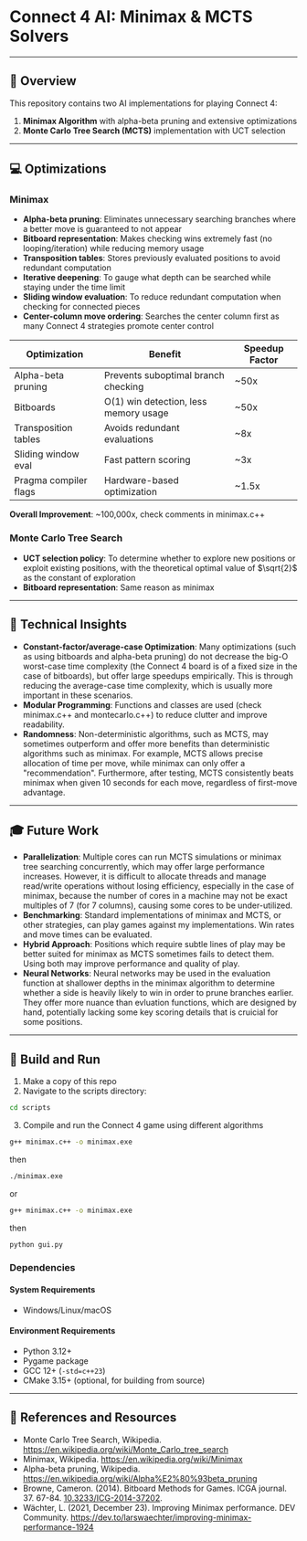 # Connect 4 AI: Minimax & MCTS Solvers

---

## 📌 Overview
This repository contains two AI implementations for playing Connect 4:
1. **Minimax Algorithm** with alpha-beta pruning and extensive optimizations
2. **Monte Carlo Tree Search (MCTS)** implementation with UCT selection

---

## 💻 Optimizations
### Minimax
- **Alpha-beta pruning**: Eliminates unnecessary searching branches where a better move is guaranteed to not appear
- **Bitboard representation**: Makes checking wins extremely fast (no looping/iteration) while reducing memory usage
- **Transposition tables**: Stores previously evaluated positions to avoid redundant computation
- **Iterative deepening**: To gauge what depth can be searched while staying under the time limit
- **Sliding window evaluation**: To reduce redundant computation when checking for connected pieces
- **Center-column move ordering**: Searches the center column first as many Connect 4 strategies promote center control

| Optimization          | Benefit                          | Speedup Factor |
|-----------------------|----------------------------------|----------------|
| Alpha-beta pruning    | Prevents suboptimal branch checking | ~50x        |
| Bitboards             | O(1) win detection, less memory usage| ~50x       |
| Transposition tables  | Avoids redundant evaluations    | ~8x             |
| Sliding window eval   | Fast pattern scoring            | ~3x             |
| Pragma compiler flags | Hardware-based optimization     | ~1.5x

**Overall Improvement**: ~100,000x, check comments in minimax.c++

### Monte Carlo Tree Search
- **UCT selection policy**: To determine whether to explore new positions or exploit existing positions, with the theoretical optimal value of $\sqrt{2}$ as the constant of exploration
- **Bitboard representation**: Same reason as minimax

---

## 🔬 Technical Insights
- **Constant-factor/average-case Optimization**: Many optimizations (such as using bitboards and alpha-beta pruning) do not decrease the big-O worst-case time complexity (the Connect 4 board is of a fixed size in the case of bitboards), but offer large speedups empirically. This is through reducing the average-case time complexity, which is usually more important in these scenarios.
- **Modular Programming**: Functions and classes are used (check minimax.c++ and montecarlo.c++) to reduce clutter and improve readability.
- **Randomness**: Non-deterministic algorithms, such as MCTS, may sometimes outperform and offer more benefits than deterministic algorithms such as minimax. For example, MCTS allows precise allocation of time per move, while minimax can only offer a "recommendation". Furthermore, after testing, MCTS consistently beats minimax when given 10 seconds for each move, regardless of first-move advantage.

---

## 🎓 Future Work
- **Parallelization**: Multiple cores can run MCTS simulations or minimax tree searching concurrently, which may offer large performance increases. However, it is difficult to allocate threads and manage read/write operations without losing efficiency, especially in the case of minimax, because the number of cores in a machine may not be exact multiples of 7 (for 7 columns), causing some cores to be under-utilized.
- **Benchmarking**: Standard implementations of minimax and MCTS, or other strategies, can play games against my implementations. Win rates and move times can be evaluated.
- **Hybrid Approach**: Positions which require subtle lines of play may be better suited for minimax as MCTS sometimes fails to detect them. Using both may improve performance and quality of play.
- **Neural Networks**: Neural networks may be used in the evaluation function at shallower depths in the minimax algorithm to determine whether a side is heavily likely to win in order to prune branches earlier. They offer more nuance than evluation functions, which are designed by hand, potentially lacking some key scoring details that is cruicial for some positions.

---

## 🚀 Build and Run
1. Make a copy of this repo
2. Navigate to the scripts directory:
```bash
cd scripts
```
3. Compile and run the Connect 4 game using different algorithms
```bash
g++ minimax.c++ -o minimax.exe
```
then 
```bash
./minimax.exe
```
or
```bash
g++ minimax.c++ -o minimax.exe
```
then
```bash
python gui.py
```
### Dependencies

#### System Requirements
- Windows/Linux/macOS

#### Environment Requirements
- Python 3.12+
- Pygame package
- GCC 12+ (`-std=c++23`)
- CMake 3.15+ (optional, for building from source)

---

## 📖 References and Resources
- Monte Carlo Tree Search, Wikipedia. https://en.wikipedia.org/wiki/Monte_Carlo_tree_search
- Minimax, Wikipedia. https://en.wikipedia.org/wiki/Minimax
- Alpha-beta pruning, Wikipedia. https://en.wikipedia.org/wiki/Alpha%E2%80%93beta_pruning
- Browne, Cameron. (2014). Bitboard Methods for Games. ICGA journal. 37. 67-84. [10.3233/ICG-2014-37202](https://www.researchgate.net/publication/279031895_Bitboard_Methods_for_Games/citations).
- Wächter, L. (2021, December 23). Improving Minimax performance. DEV Community. https://dev.to/larswaechter/improving-minimax-performance-1924
